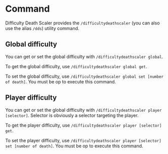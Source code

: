 # Command

Difficulty Death Scaler provides the `/difficultydeathscaler` (you can also use the alias `/dds`) utility command.

## Global difficulty

You can get or set the global difficulty with `/difficultydeathscaler global`.

To get the global difficulty, use `/difficultydeathscaler global get`.

To set the global difficulty, use `/difficultydeathscaler global set [number of death]`.
You must be op to execute this command.

## Player difficulty

You can get or set the global difficulty with `/difficultydeathscaler player [selector]`.
Selector is obviously a selector targeting the player.

To get the player difficulty, use `/difficultydeathscaler player [selector] get`.

To set the player difficulty, use `/difficultydeathscaler player [selector] set [number of death]`.
You must be op to execute this command.
